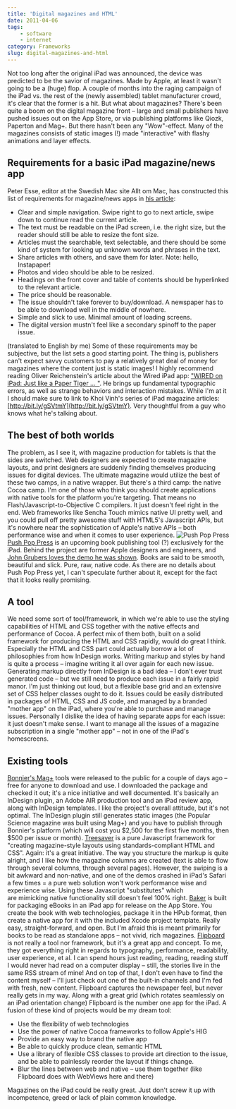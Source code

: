 ```yaml
---
title: 'Digital magazines and HTML'
date: 2011-04-06
tags:
    - software
    - internet
category: Frameworks
slug: digital-magazines-and-html
---
```


Not too long after the original iPad was announced, the device was predicted to be the savior of
magazines. Made by Apple, at least it wasn't going to be a (huge) flop. A couple of months into the
raging campaign of the iPad vs. the rest of the (newly assembled) tablet manufacturer crowd, it's
clear that the former is a hit. But what about magazines? There's been quite a boom on the digital
magazine front – large and small publishers have pushed issues out on the App Store, or via
publishing platforms like Qiozk, Paperton and Mag+. But there hasn't been any "Wow"-effect. Many of
the magazines consists of static images (!) made "interactive" with flashy animations and layer
effects.

## Requirements for a basic iPad magazine/news app

Peter Esse, editor at the Swedish Mac site Allt om Mac, has constructed this list of requirements
for magazine/news apps in
[his article](http://alltommac.se/artiklar/tidningsapparna-ett-han-mot-lasarna/):

- Clear and simple navigation. Swipe right to go to next article, swipe down to continue read the
  current article.
- The text must be readable on the iPad screen, i.e. the right size, but the reader should still be
  able to resize the font size.
- Articles must the searchable, text selectable, and there should be some kind of system for looking
  up unknown words and phrases in the text.
- Share articles with others, and save them for later. Note: hello, Instapaper!
- Photos and video should be able to be resized.
- Headings on the front cover and table of contents should be hyperlinked to the relevant article.
- The price should be reasonable.
- The issue shouldn't take forever to buy/download. A newspaper has to be able to download well in
  the middle of nowhere.
- Simple and slick to use. Minimal amount of loading screens.
- The digital version mustn't feel like a secondary spinoff to the paper issue.

(translated to English by me) Some of these requirements may be subjective, but the list sets a good
starting point. The thing is, publishers can't expect savvy customers to pay a relatively great deal
of money for magazines where the content just is static images! I highly recommend reading Oliver
Reichenstein's article about the Wired iPad app:
["WIRED on iPad: Just like a Paper Tiger ... "](http://www.informationarchitects.jp/en/wired-on-ipad-just-like-a-paper-tiger/).
He brings up fundamental typographic errors, as well as strange behaviors and interaction mistakes.
While I'm at it I should make sure to link to Khoi Vinh's series of iPad magazine articles: 
[http://bit.ly/gSVtmY](http://bit.ly/gSVtmY). Very thoughtful from a guy who knows what he's talking
about.

## The best of both worlds

The problem, as I see it, with magazine production for tablets is that the sides are switched. Web
designers are expected to create magazine layouts, and print designers are suddenly finding
themselves producing issues for digital devices. The ultimate magazine would utilize the best of
these two camps, in a native wrapper. But there's a third camp: the native Cocoa camp. I'm one of
those who think you should create applications with native tools for the platform you're targeting.
That means no Flash/Javascript-to-Objective C compilers. It just doesn't feel right in the end. Web
frameworks like Sencha Touch mimics native UI pretty well, and you could pull off pretty awesome
stuff with HTML5's Javascript APIs, but it's nowhere near the sophistication of Apple's native APIs
– both performance wise and when it comes to user experience.
![](http://213.185.255.138/core/wp-content/uploads/2011/04/background2x-644x419.jpg "Push Pop Press")
[Push Pop Press](http://www.pushpoppress.com/) is an upcoming book publishing tool
(?) exclusively for the iPad. Behind the project are former Apple designers and engineers, and
[John Grubers loves the demo he was shown](http://daringfireball.net/2011/02/push_pop_press). Books
are said to be smooth, beautiful and slick. Pure, raw, native code. As there are no details about
Push Pop Press yet, I can't speculate further about it, except for the fact that it looks really
promising.

## A tool

We need some sort of tool/framework, in which we're able to use the styling capabilities of HTML and
CSS together with the native effects and performance of Cocoa. A perfect mix of them both, built on
a solid framework for producing the HTML and CSS rapidly, would do great I think. Especially the
HTML and CSS part could actually borrow a lot of philosophies from how InDesign works. Writing
markup and styles by hand is quite a process – imagine writing it all over again for each new issue.
Generating markup directly from InDesign is a bad idea – I don't ever trust generated code – but we
still need to produce each issue in a fairly rapid manor. I'm just thinking out loud, but a flexible
base grid and an extensive set of CSS helper classes ought to do it. Issues could be easily
distributed in packages of HTML, CSS and JS code, and managed by a branded "mother app" on the iPad,
where you're able to purchase and manage issues. Personally I dislike the idea of having separate
apps for each issue: it just doesn't make sense. I want to manage all the issues of a magazine
subscription in a single "mother app" – not in one of the iPad's homescreens.

## Existing tools

[Bonnier's Mag+](http://magplus.com) tools were released to the public for a couple of days ago –
free for anyone to download and use. I downloaded the package and checked it out; it's a nice
initiative and well documented. It's basically an InDesign plugin, an Adobe AIR production tool and
an iPad review app, along with InDesign templates. I like the project's overall attitude, but it's
not optimal. The InDesign plugin still generates static images (the Popular Science magazine was
built using Mag+) and you have to publish through Bonnier's platform (which will cost you $2,500 for
the first five months, then $500 per issue or month). [Treesaver](http://treesaverjs.com/) is a pure
Javascript framework for "creating magazine-style layouts using standards-compliant HTML and CSS".
Again: it's a great initiative. The way you structure the markup is quite alright, and I like how
the magazine columns are created (text is able to flow through several columns, through several
pages). However, the swiping is a bit awkward and non-native, and one of the demos crashed in iPad's
Safari a few times = a pure web solution won't work performance wise and experience wise. Using
these Javascript "substitutes" which are mimicking native functionality still doesn't feel 100%
right. [Baker](http://bakerframework.com/) is built for packaging eBooks in an iPad app for release
on the App Store. You create the book with web technologies, package it in the HPub format, then
create a native app for it with the included Xcode project template. Really easy, straight-forward,
and open. But I'm afraid this is meant primarily for books to be read as standalone apps – not
vivid, rich magazines. [Flipboard](http://flipboard.com/) is not really a tool nor framework, but
it's a great app and concept. To me, they got everything right in regards to typography,
performance, readability, user experience, et al. I can spend hours just reading, reading, reading
stuff I would never had read on a computer display – still, the stories live in the same RSS stream
of mine! And on top of that, I don't even have to find the content myself – I'll just check out one
of the built-in channels and I'm fed with fresh, new content. Flipboard captures the newspaper feel,
but never really gets in my way. Along with a great grid (which rotates seamlessly on an iPad
orientation change) Flipboard is the number one app for the iPad. A fusion of these kind of projects
would be my dream tool:

- Use the flexibility of web technologies
- Use the power of native Cocoa frameworks to follow Apple's HIG
- Provide an easy way to brand the native app
- Be able to quickly produce clean, semantic HTML
- Use a library of flexible CSS classes to provide art direction to the issue, and be able to
  painlessly reorder the layout if things change.
- Blur the lines between web and native – use them together (like Flipboard does with WebViews here
  and there)

Magazines on the iPad could be really great. Just don't screw it up with incompetence, greed or lack
of plain common knowledge.
